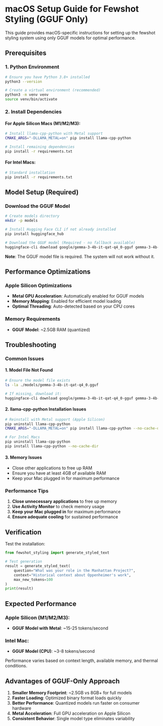 # macOS Setup Guide for Fewshot Styling (GGUF Only)

This guide provides macOS-specific instructions for setting up the fewshot styling system using only GGUF models for optimal performance.

## Prerequisites

### 1. Python Environment

```bash
# Ensure you have Python 3.8+ installed
python3 --version

# Create a virtual environment (recommended)
python3 -m venv venv
source venv/bin/activate
```

### 2. Install Dependencies

#### For Apple Silicon Macs (M1/M2/M3):

```bash
# Install llama-cpp-python with Metal support
CMAKE_ARGS="-DLLAMA_METAL=on" pip install llama-cpp-python

# Install remaining dependencies
pip install -r requirements.txt
```

#### For Intel Macs:

```bash
# Standard installation
pip install -r requirements.txt
```

## Model Setup (Required)

### Download the GGUF Model

```bash
# Create models directory
mkdir -p models

# Install Hugging Face CLI if not already installed
pip install huggingface_hub

# Download the GGUF model (Required - no fallback available)
huggingface-cli download google/gemma-3-4b-it-qat-q4_0-gguf gemma-3-4b-it-qat-q4_0.gguf --local-dir ./models
```

**Note**: The GGUF model file is required. The system will not work without it.

## Performance Optimizations

### Apple Silicon Optimizations

- **Metal GPU Acceleration**: Automatically enabled for GGUF models
- **Memory Mapping**: Enabled for efficient model loading
- **Optimal Threading**: Auto-detected based on your CPU cores

### Memory Requirements

- **GGUF Model**: ~2.5GB RAM (quantized)

## Troubleshooting

### Common Issues

#### 1. Model File Not Found

```bash
# Ensure the model file exists
ls -la ./models/gemma-3-4b-it-qat-q4_0.gguf

# If missing, download it:
huggingface-cli download google/gemma-3-4b-it-qat-q4_0-gguf gemma-3-4b-it-qat-q4_0.gguf --local-dir ./models
```

#### 2. llama-cpp-python Installation Issues

```bash
# Reinstall with Metal support (Apple Silicon)
pip uninstall llama-cpp-python
CMAKE_ARGS="-DLLAMA_METAL=on" pip install llama-cpp-python --no-cache-dir

# For Intel Macs
pip uninstall llama-cpp-python
pip install llama-cpp-python --no-cache-dir
```

#### 3. Memory Issues

- Close other applications to free up RAM
- Ensure you have at least 4GB of available RAM
- Keep your Mac plugged in for maximum performance

### Performance Tips

1. **Close unnecessary applications** to free up memory
2. **Use Activity Monitor** to check memory usage
3. **Keep your Mac plugged in** for maximum performance
4. **Ensure adequate cooling** for sustained performance

## Verification

Test the installation:

```python
from fewshot_styling import generate_styled_text

# Test generation
result = generate_styled_text(
    question="What was your role in the Manhattan Project?",
    context="Historical context about Oppenheimer's work",
    max_new_tokens=100
)
print(result)
```

## Expected Performance

### Apple Silicon (M1/M2/M3):

- **GGUF Model with Metal**: ~15-25 tokens/second

### Intel Mac:

- **GGUF Model (CPU)**: ~3-8 tokens/second

Performance varies based on context length, available memory, and thermal conditions.

## Advantages of GGUF-Only Approach

1. **Smaller Memory Footprint**: ~2.5GB vs 8GB+ for full models
2. **Faster Loading**: Optimized binary format loads quickly
3. **Better Performance**: Quantized models run faster on consumer hardware
4. **Metal Acceleration**: Full GPU acceleration on Apple Silicon
5. **Consistent Behavior**: Single model type eliminates variability
